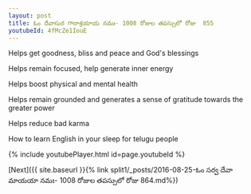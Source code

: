 ```yaml
---
layout: post
title: ఓం దేవాసుర గానాశ్రయాయ నమః- 1008 రోజుల తపస్సులో రోజు  855
youtubeId: 4fMcZe1IouE
---
```

 
 
Helps get goodness, bliss and peace and God's blessings
 
Helps remain focused, help generate inner energy 
 
Helps boost physical and mental health 
 
Helps remain grounded and generates a sense of gratitude towards the greater power 
 
Helps reduce bad karma
 
How to learn English in your sleep for telugu people
 
 
 
 


{% include youtubePlayer.html id=page.youtubeId %}
 
[Next]({{ site.baseurl }}{% link split1/_posts/2016-08-25-ఓం సర్వ దేవా మాయయా నమః- 1008 రోజుల తపస్సులో రోజు  864.md%})
 
